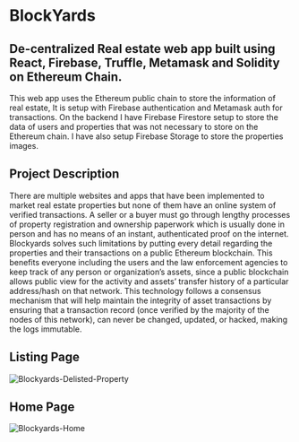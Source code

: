# BlockYards

## De-centralized Real estate web app built using React, Firebase, Truffle, Metamask and Solidity on Ethereum Chain.

This web app uses the Ethereum public chain to store the information of real estate, It is setup with Firebase authentication and Metamask auth for transactions.
On the backend I have Firebase Firestore setup to store the data of users and properties that was not necessary to store on the Ethereum chain. I have also setup Firebase Storage to store the properties images.

## Project Description

There are multiple websites and apps that have been implemented to market real estate properties but none of them have an online system of verified transactions. A seller or a buyer must go through lengthy processes of property registration and ownership paperwork which is usually done in person and has no means of an instant, authenticated proof on the internet.
Blockyards solves such limitations by putting every detail regarding the properties and their transactions on a public Ethereum blockchain. This benefits everyone including the users and the law enforcement agencies to keep track of any person or organization’s assets, since a public blockchain allows public view for the activity and assets’ transfer history of a particular address/hash on that network. This technology follows a consensus mechanism that will help maintain the integrity of asset transactions by ensuring that a transaction record (once verified by the majority of the nodes of this network), can never be changed, updated, or hacked, making the logs immutable.

## Listing Page

![Blockyards-Delisted-Property](https://user-images.githubusercontent.com/23296316/206911047-9acdac63-be30-4fd5-9e8b-3ce4cb8e4d28.png)

## Home Page

![Blockyards-Home](https://user-images.githubusercontent.com/23296316/206911069-7c13dd00-78b5-4cb7-a74e-b995c302bf6f.png)
